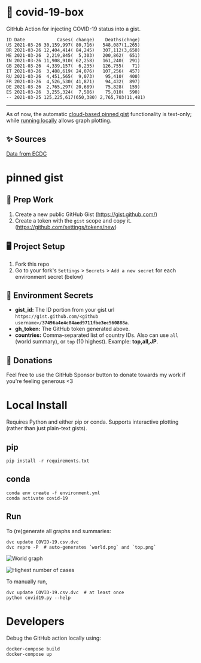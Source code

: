 # 🏥 covid-19-box

GitHub Action for injecting COVID-19 status into a gist.

```
ID Date            Cases( change)    Deaths(chnge)
US 2021-03-26 30,159,997( 80,716)   548,087(1,265)
BR 2021-03-26 12,404,414( 84,245)   307,112(3,650)
ME 2021-03-26  2,219,845(  5,303)   200,862(  651)
IN 2021-03-26 11,908,910( 62,258)   161,240(  291)
GB 2021-03-26  4,339,157(  6,235)   126,755(   71)
IT 2021-03-26  3,488,619( 24,076)   107,256(  457)
RU 2021-03-26  4,451,565(  9,073)    95,410(  400)
FR 2021-03-26  4,526,530( 41,871)    94,432(  897)
DE 2021-03-26  2,765,297( 20,689)    75,828(  159)
ES 2021-03-26  3,255,324(  7,586)    75,010(  590)
-- 2021-03-25 125,225,617(650,380) 2,765,703(11,481)
```

---

As of now, the automatic [cloud-based pinned gist](#pinned-gist) functionality is text-only;
while [running locally](#local-install) allows graph plotting.

## ✨ Sources

[Data from ECDC](https://www.ecdc.europa.eu/en/publications-data/download-todays-data-geographic-distribution-covid-19-cases-worldwide)

# pinned gist

## 🎒 Prep Work
1. Create a new public GitHub Gist (https://gist.github.com/)
1. Create a token with the `gist` scope and copy it. (https://github.com/settings/tokens/new)

## 🖥 Project Setup
1. Fork this repo
1. Go to your fork's `Settings` > `Secrets` > `Add a new secret` for each environment secret (below)

## 🤫 Environment Secrets
- **gist_id:** The ID portion from your gist url `https://gist.github.com/<github username>/`**`37496a4e4c84aed9711fbe3ec560888a`**.
- **gh_token:** The GitHub token generated above.
- **countries:** Comma-separated list of country IDs. Also can use `all` (world summary), or `top` (10 highest). Example: **top,all,JP**.

## 💸 Donations

Feel free to use the GitHub Sponsor button to donate towards my work if you're feeling generous <3

# Local Install

Requires Python and either pip or conda. Supports interactive plotting (rather than just plain-text gists).

## pip

```
pip install -r requirements.txt
```

## conda

```
conda env create -f environment.yml
conda activate covid-19
```

## Run

To (re)generate all graphs and summaries:

```
dvc update COVID-19.csv.dvc
dvc repro -P  # auto-generates `world.png` and `top.png`
```

![World graph](world.png)

![Highest number of cases](top.png)

To manually run,

```
dvc update COVID-19.csv.dvc  # at least once
python covid19.py --help
```

# Developers

Debug the GitHub action locally using:

```
docker-compose build
docker-compose up
```
